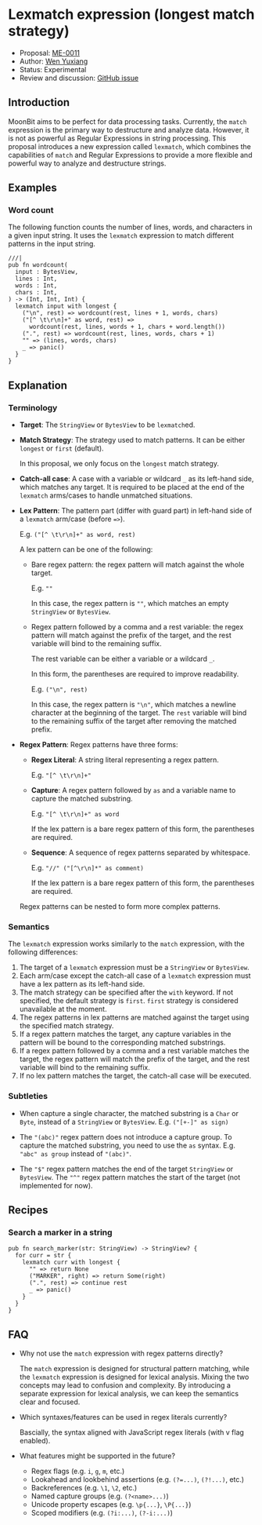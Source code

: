 # Lexmatch expression (longest match strategy)

- Proposal:
  [ME-0011](https://github.com/moonbitlang/moonbit-evolution/blob/0011-lexmatch-expression/proposals/0011-lexmatch-expression-longest.mbt.md)
- Author: [Wen Yuxiang](https://github.com/hackwaly)
- Status: Experimental
- Review and discussion: [GitHub
  issue](https://github.com/moonbitlang/moonbit-evolution/pull/15)

## Introduction

MoonBit aims to be perfect for data processing tasks. Currently, the `match`
expression is the primary way to destructure and analyze data. However, it is
not as powerful as Regular Expressions in string processing. This proposal
introduces a new expression called `lexmatch`, which combines the capabilities
of `match` and Regular Expressions to provide a more flexible and powerful way
to analyze and destructure strings.

## Examples

### Word count

The following function counts the number of lines, words, and characters in a
given input string. It uses the `lexmatch` expression to match different
patterns in the input string.

```moonbit
///|
pub fn wordcount(
  input : BytesView,
  lines : Int,
  words : Int,
  chars : Int,
) -> (Int, Int, Int) {
  lexmatch input with longest {
    ("\n", rest) => wordcount(rest, lines + 1, words, chars)
    ("[^ \t\r\n]+" as word, rest) =>
      wordcount(rest, lines, words + 1, chars + word.length())
    (".", rest) => wordcount(rest, lines, words, chars + 1)
    "" => (lines, words, chars)
    _ => panic()
  }
}
```

## Explanation

### Terminology

- **Target**: The `StringView` or `BytesView` to be `lexmatch`ed.
- **Match Strategy**: The strategy used to match patterns. It can be either
  `longest` or `first` (default).

  In this proposal, we only focus on the `longest` match strategy.

- **Catch-all case**: A case with a variable or wildcard `_` as its left-hand
  side, which matches any target. It is required to be placed at the end of the
  `lexmatch` arms/cases to handle unmatched situations.
- **Lex Pattern**: The pattern part (differ with guard part) in left-hand side
  of a `lexmatch` arm/case (before `=>`).

  E.g. `("[^ \t\r\n]+" as word, rest)`

  A lex pattern can be one of the following:

  - Bare regex pattern: the regex pattern will match against the whole target.

    E.g. `""`

    In this case, the regex pattern is `""`, which matches an empty `StringView`
    or `BytesView`.

  - Regex pattern followed by a comma and a rest variable: the regex pattern
    will match against the prefix of the target, and the rest variable will bind
    to the remaining suffix.

    The rest variable can be either a variable or a wildcard `_`.

    In this form, the parentheses are required to improve readability.

    E.g. `("\n", rest)`

    In this case, the regex pattern is `"\n"`, which matches a newline character
    at the beginning of the target. The `rest` variable will bind to the
    remaining suffix of the target after removing the matched prefix.

- **Regex Pattern**: Regex patterns have three forms:

  - **Regex Literal**: A string literal representing a regex pattern.

    E.g. `"[^ \t\r\n]+"`

  - **Capture**: A regex pattern followed by `as` and a variable name to capture
    the matched substring.

    E.g. `"[^ \t\r\n]+" as word`

    If the lex pattern is a bare regex pattern of this form, the parentheses are
    required.

  - **Sequence**: A sequence of regex patterns separated by whitespace.

    E.g. `"//" ("[^\r\n]*" as comment)`

    If the lex pattern is a bare regex pattern of this form, the parentheses are
    required.


  Regex patterns can be nested to form more complex patterns.

### Semantics

The `lexmatch` expression works similarly to the `match` expression, with the
following differences:

1. The target of a `lexmatch` expression must be a `StringView` or `BytesView`.
2. Each arm/case except the catch-all case of a `lexmatch` expression must have
   a lex pattern as its left-hand side.
3. The match strategy can be specified after the `with` keyword. If not
   specified, the default strategy is `first`. `first` strategy is considered
   unavailable at the moment.
4. The regex patterns in lex patterns are matched against the target using the
   specified match strategy.
5. If a regex pattern matches the target, any capture variables in the pattern
   will be bound to the corresponding matched substrings.
6. If a regex pattern followed by a comma and a rest variable matches the
   target, the regex pattern will match the prefix of the target, and the rest
   variable will bind to the remaining suffix.
7. If no lex pattern matches the target, the catch-all case will be executed.

### Subtleties

- When capture a single character, the matched substring is a `Char` or `Byte`,
  instead of a `StringView` or `BytesView`. E.g. `("[+-]" as sign)`

- The `"(abc)"` regex pattern does not introduce a capture group. To capture the
  matched substring, you need to use the `as` syntax. E.g. `"abc" as group`
  instead of `"(abc)"`.

- The `"$"` regex pattern matches the end of the target `StringView` or
  `BytesView`. The `"^"` regex pattern matches the start of the target (not
  implemented for now).

## Recipes

### Search a marker in a string

```moonbit
pub fn search_marker(str: StringView) -> StringView? {
  for curr = str {
    lexmatch curr with longest {
      "" => return None
      ("MARKER", right) => return Some(right)
      (".", rest) => continue rest
      _ => panic()
    }
  }
}
```

## FAQ

- Why not use the `match` expression with regex patterns directly?

  The `match` expression is designed for structural pattern matching, while the
  `lexmatch` expression is designed for lexical analysis. Mixing the two
  concepts may lead to confusion and complexity. By introducing a separate
  expression for lexical analysis, we can keep the semantics clear and focused.

- Which syntaxes/features can be used in regex literals currently?

  Bascially, the syntax aligned with JavaScript regex literals (with v flag
  enabled).
  
- What features might be supported in the future?

  - Regex flags (e.g. `i`, `g`, `m`, etc.)
  - Lookahead and lookbehind assertions (e.g. `(?=...)`, `(?!...)`, etc.)
  - Backreferences (e.g. `\1`, `\2`, etc.)
  - Named capture groups (e.g. `(?<name>...)`)
  - Unicode property escapes (e.g. `\p{...}`, `\P{...}`)
  - Scoped modifiers (e.g. `(?i:...)`, `(?-i:...)`)
